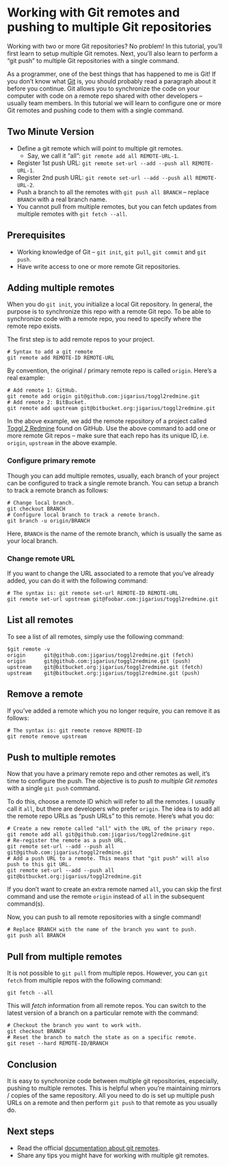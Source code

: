 # Working with Git remotes and pushing to multiple Git repositories

Working with two or more Git repositories? No problem! In this tutorial, you’ll first learn to setup multiple Git remotes. Next, you’ll also learn to perform a “git push” to multiple Git repositories with a single command.

As a programmer, one of the best things that has happened to me is Git! If you don’t know what [Git](https://en.wikipedia.org/wiki/Git) is, you should probably read a paragraph about it before you continue. Git allows you to synchronize the code on your computer with code on a remote repo shared with other developers – usually team members. In this tutorial we will learn to configure one or more Git remotes and pushing code to them with a single command.

Two Minute Version
------------------

*   Define a git remote which will point to multiple git remotes.
    *   Say, we call it “all”: `git remote add all REMOTE-URL-1`.
*   Register 1st push URL: `git remote set-url --add --push all REMOTE-URL-1`.
*   Register 2nd push URL: `git remote set-url --add --push all REMOTE-URL-2`.
*   Push a branch to all the remotes with `git push all BRANCH` – replace `BRANCH` with a real branch name.
*   You cannot pull from multiple remotes, but you can fetch updates from multiple remotes with `git fetch --all`.

Prerequisites
-------------

*   Working knowledge of Git – `git init`, `git pull`, `git commit` and `git push`.
*   Have write access to one or more remote Git repositories.

Adding multiple remotes
-----------------------

When you do `git init`, you initialize a local Git repository. In general, the purpose is to synchronize this repo with a remote Git repo. To be able to synchronize code with a remote repo, you need to specify where the remote repo exists.

The first step is to add remote repos to your project.

    # Syntax to add a git remote
    git remote add REMOTE-ID REMOTE-URL

By convention, the original / primary remote repo is called `origin`. Here’s a real example:

    # Add remote 1: GitHub.
    git remote add origin git@github.com:jigarius/toggl2redmine.git
    # Add remote 2: BitBucket.
    git remote add upstream git@bitbucket.org:jigarius/toggl2redmine.git

In the above example, we add the remote repository of a project called [Toggl 2 Redmine](https://github.com/jigarius/toggl2redmine) found on GitHub. Use the above command to add one or more remote Git repos – make sure that each repo has its unique ID, i.e. `origin`, `upstream` in the above example.

### Configure primary remote

Though you can add multiple remotes, usually, each branch of your project can be configured to track a single remote branch. You can setup a branch to track a remote branch as follows:

    # Change local branch.
    git checkout BRANCH
    # Configure local branch to track a remote branch.
    git branch -u origin/BRANCH

Here, `BRANCH` is the name of the remote branch, which is usually the same as your local branch.

### Change remote URL

If you want to change the URL associated to a remote that you’ve already added, you can do it with the following command:

    # The syntax is: git remote set-url REMOTE-ID REMOTE-URL
    git remote set-url upstream git@foobar.com:jigarius/toggl2redmine.git

List all remotes
----------------

To see a list of all remotes, simply use the following command:

    $git remote -v
    origin	    git@github.com:jigarius/toggl2redmine.git (fetch)
    origin	    git@github.com:jigarius/toggl2redmine.git (push)
    upstream    git@bitbucket.org:jigarius/toggl2redmine.git (fetch)
    upstream    git@bitbucket.org:jigarius/toggl2redmine.git (push)

Remove a remote
---------------

If you’ve added a remote which you no longer require, you can remove it as follows:

    # The syntax is: git remote remove REMOTE-ID
    git remote remove upstream

Push to multiple remotes
------------------------

Now that you have a primary remote repo and other remotes as well, it’s time to configure the push. The objective is to _push to multiple Git remotes_ with a single `git push` command.

To do this, choose a remote ID which will refer to all the remotes. I usually call it `all`, but there are developers who prefer `origin`. The idea is to add all the remote repo URLs as “push URLs” to this remote. Here’s what you do:

    # Create a new remote called "all" with the URL of the primary repo.
    git remote add all git@github.com:jigarius/toggl2redmine.git
    # Re-register the remote as a push URL.
    git remote set-url --add --push all git@github.com:jigarius/toggl2redmine.git
    # Add a push URL to a remote. This means that "git push" will also push to this git URL.
    git remote set-url --add --push all git@bitbucket.org:jigarius/toggl2redmine.git

If you don’t want to create an extra remote named `all`, you can skip the first command and use the remote `origin` instead of `all` in the subsequent command(s).

Now, you can push to all remote repositories with a single command!

    # Replace BRANCH with the name of the branch you want to push.
    git push all BRANCH

Pull from multiple remotes
--------------------------

It is not possible to `git pull` from multiple repos. However, you can `git fetch` from multiple repos with the following command:

    git fetch --all

This will _fetch_ information from all remote repos. You can switch to the latest version of a branch on a particular remote with the command:

    # Checkout the branch you want to work with.
    git checkout BRANCH
    # Reset the branch to match the state as on a specific remote.
    git reset --hard REMOTE-ID/BRANCH

Conclusion
----------

It is easy to synchronize code between multiple git repositories, especially, pushing to multiple remotes. This is helpful when you’re maintaining mirrors / copies of the same repository. All you need to do is set up multiple push URLs on a remote and then perform `git push` to that remote as you usually do.

Next steps
----------

*   Read the official [documentation about git remotes](https://git-scm.com/docs/git-remote).
*   Share any tips you might have for working with multiple git remotes.
